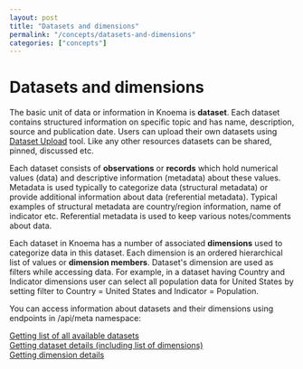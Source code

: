 ```yaml
---
layout: post
title: "Datasets and dimensions"
permalink: "/concepts/datasets-and-dimensions"
categories: ["concepts"]
---
```


# Datasets and dimensions 

The basic unit of data or information in Knoema is **dataset**. Each dataset contains structured information on specific topic and has name, description, source and publication date. Users can upload their own datasets using [Dataset Upload](https://knoema.com/user/lightupload "Data Upload") tool. Like any other resources datasets can be shared, pinned, discussed etc.

Each dataset consists of **observations** or **records** which hold numerical values (data) and descriptive information (metadata) about these values. Metadata is used typically to categorize data (structural metadata) or provide additional information about data (referential metadata). Typical examples of structural metadata are country/region information, name of indicator etc. Referential metadata is used to keep various notes/comments about data.

Each dataset in Knoema has a number of associated **dimensions** used to categorize data in this dataset. Each dimension is an ordered hierarchical list of values or **dimension members**. Dataset's dimension are used as filters while accessing data. For example, in a dataset having Country and Indicator dimensions user can select all population data for United States by setting filter to Country = United States and Indicator = Population.

You can access information about datasets and their dimensions using endpoints in /api/meta namespace:

[Getting list of all available datasets](/meta/datasets "List of datasets") <br>
[Getting dataset details (including list of dimensions)](/meta/datasetdetails "Dataset details") <br>
[Getting dimension details](/meta/dimension "Dimension")